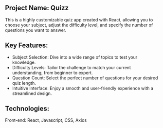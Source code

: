 ## Project Name: Quizz 
This is a highly customizable quiz app created with React, allowing you to choose your subject, adjust the difficulty level, and specify the number of questions you want to answer.

## Key Features:
* Subject Selection: Dive into a wide range of topics to test your knowledge.
* Difficulty Levels: Tailor the challenge to match your current understanding, from beginner to expert.
* Question Count: Select the perfect number of questions for your desired quiz length.
* Intuitive Interface: Enjoy a smooth and user-friendly experience with a streamlined design.

## Technologies:
Front-end: React, Javascript, CSS, Axios
